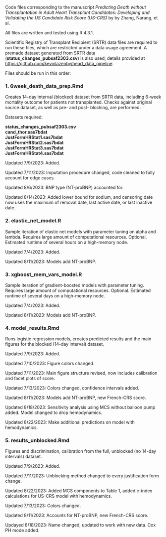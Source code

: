 Code files corresponding to the manuscript *Predicting Death without Transplantation in Adult Heart Transplant Candidates: Developing and Validating the US Candidate Risk Score (US-CRS)* by by Zhang, Narang, et al. <br />

All files are written and tested using R 4.3.1.

Scientific Registry of Transplant Recipient (SRTR) data files are required to run these files, which are restricted under a data usage agreement. A premade dataset generated from SRTR data (**status_changes_pubsaf2303.csv**) is also used; details provided at https://github.com/kevinlazenby/heart_data_pipeline.

Files should be run in this order:

### 1. 6week_death_data_prep.Rmd
Creates 14-day interval (blocked) dataset from SRTR data, including 6-week mortality outcome for patients not transplanted. Checks against original source dataset, as well as pre- and post- blocking, are performed.

Datasets required: 

**status_changes_pubsaf2303.csv** <br />
**cand_thor.sas7bdat** <br />
**JustFormHRStat1.sas7bdat**  <br />
**JustFormHRStat2.sas7bdat** <br />
**JustFormHRStat3.sas7bdat**  <br />
**JustFormHRStat4.sas7bdat** <br />

Updated 7/9/2023: Added.

Updated 7/11/2023: Imputation procedure changed, code cleaned to fully account for edge cases.

Updated 8/6/2023: BNP type (NT-proBNP) accounted for.

Updated 8/14/2023: Added lower bound for sodium, and censoring date now uses the maximum of removal date, last active date, or last inactive date.


### 2. elastic_net_model.R
Sample iteration of elastic net models with parameter tuning on alpha and lambda. Requires large amount of computational resources. Optional. Estimated runtime of several hours on a high-memory node.

Updated 7/4/2023: Added.

Updated 8/11/2023: Models add NT-proBNP.


### 3. xgboost_mem_vars_model.R
Sample iteration of gradient-boosted models with parameter tuning. Requires large amount of computational resources. Optional. Estimated runtime of several days on a high-memory node.

Updated 7/4/2023: Added.

Updated 8/11/2023: Models add NT-proBNP.


### 4. model_results.Rmd
Runs logistic regression models, creates predicted results and the main figures for the blocked (14-day interval) dataset.

Updated 7/9/2023: Added.

Updated 7/10/2023: Figure colors changed.

Updated 7/11/2023: Main figure structure revised, now includes calibration and facet plots of score.

Updated 7/13/2023: Colors changed, confidence intervals added.

Updated 8/11/2023: Models add NT-proBNP, new French-CRS score.

Updated 8/18/2023: Sensitivity analysis using MCS without balloon pump added. Model changed to drop hemodynamics.

Updated 8/22/2023: Make additional predictions on model with hemodynamics.


### 5. results_unblocked.Rmd
Figures and discrimination, calibration from the full, unblocked (no 14-day intervals) dataset. 

Updated 7/9/2023: Added.

Updated 7/11/2023: Unblocking method changed to every justification form change.

Updated 8/22/2023: Added MCS components to Table 1, added c-index calculations for US-CRS model with hemodynamics.

Updated 7/13/2023: Colors changed.

Updated 8/11/2023: Accounts for NT-proBNP, new French-CRS score.

Updayed 8/18/2023: Name changed, updated to work with new data. Cox PH mode added.
